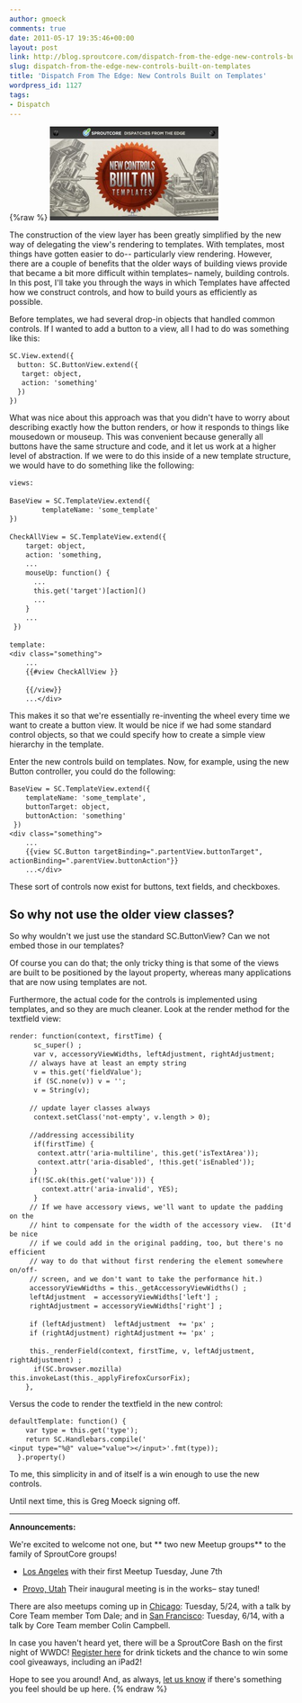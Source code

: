 ```yaml
---
author: gmoeck
comments: true
date: 2011-05-17 19:35:46+00:00
layout: post
link: http://blog.sproutcore.com/dispatch-from-the-edge-new-controls-built-on-templates/
slug: dispatch-from-the-edge-new-controls-built-on-templates
title: 'Dispatch From The Edge: New Controls Built on Templates'
wordpress_id: 1127
tags:
- Dispatch
---
```

{%raw %}
[![](/img/sprout7-300x167.jpg)](/img/sprout7.jpg)

The construction of the view layer has been greatly simplified by the new way of delegating the view's rendering to templates. With templates, most things have gotten easier to do-- particularly view rendering. However, there are a couple of benefits that the older ways of building views provide that became a bit more difficult within templates– namely, building controls. In this post, I'll take you through the ways in which Templates have affected how we construct controls, and how to build yours as efficiently as possible.

Before templates, we had several drop-in objects that handled common controls. If I wanted to add a button to a view, all I had to do was something like this:


    SC.View.extend({   
      button: SC.ButtonView.extend({     
       target: object,     
       action: 'something'   
      }) 
    })


What was nice about this approach was that you didn't have to worry about describing exactly how the button renders, or how it responds to things like mousedown or mouseup. This was convenient because generally all buttons have the same structure and code, and it let us work at a higher level of abstraction. If we were to do this inside of a new template structure, we would have to do something like the following:


    views:

    BaseView = SC.TemplateView.extend({   
            templateName: 'some_template' 
    })

    CheckAllView = SC.TemplateView.extend({   
        target: object,   
        action: 'something,   
        ...   
        mouseUp: function() {     
          ...
          this.get('target')[action]()
          ...
        }
        ...
     })

    template:
    <div class="something">
        ...   
        {{#view CheckAllView }}     

        {{/view}}   
        ...</div>


<!-- more -->
This makes it so that we're essentially re-inventing the wheel every time we want to create a button view. It would be nice if we had some standard control objects, so that we could specify how to create a simple view hierarchy in the template.

Enter the new controls build on templates. Now, for example, using the new Button controller, you could do the following:


    BaseView = SC.TemplateView.extend({
        templateName: 'some_template',
        buttonTarget: object,
        buttonAction: 'something'
     })
    <div class="something">
        ...
        {{view SC.Button targetBinding=".partentView.buttonTarget", actionBinding=".parentView.buttonAction"}}
        ...</div>


These sort of controls now exist for buttons, text fields, and checkboxes.


## So why not use the older view classes?


So why wouldn't we just use the standard SC.ButtonView? Can we not embed those in our templates?

Of course you can do that; the only tricky thing is that some of the views are built to be positioned by the layout property, whereas many applications that are now using templates are not.

Furthermore, the actual code for the controls is implemented using templates, and so they are much cleaner. Look at the render method for the textfield view:


    render: function(context, firstTime) {
          sc_super() ;
          var v, accessoryViewWidths, leftAdjustment, rightAdjustment;
         // always have at least an empty string
          v = this.get('fieldValue');
          if (SC.none(v)) v = '';
          v = String(v);

         // update layer classes always
          context.setClass('not-empty', v.length > 0);

         //addressing accessibility
          if(firstTime) { 
           context.attr('aria-multiline', this.get('isTextArea'));
           context.attr('aria-disabled', !this.get('isEnabled'));
          } 
         if(!SC.ok(this.get('value'))) {
            context.attr('aria-invalid', YES);
          }
         // If we have accessory views, we'll want to update the padding on the
         // hint to compensate for the width of the accessory view.  (It'd be nice
         // if we could add in the original padding, too, but there's no efficient
         // way to do that without first rendering the element somewhere on/off-
         // screen, and we don't want to take the performance hit.)     
         accessoryViewWidths = this._getAccessoryViewWidths() ;
         leftAdjustment  = accessoryViewWidths['left'] ;
         rightAdjustment = accessoryViewWidths['right'] ;

         if (leftAdjustment)  leftAdjustment  += 'px' ;
         if (rightAdjustment) rightAdjustment += 'px' ;

         this._renderField(context, firstTime, v, leftAdjustment, rightAdjustment) ;
          if(SC.browser.mozilla) this.invokeLast(this._applyFirefoxCursorFix);
        },


Versus the code to render the textfield in the new control:


    defaultTemplate: function() {
        var type = this.get('type');
        return SC.Handlebars.compile('
    <input type="%@" value="value"></input>'.fmt(type));
      }.property()


To me, this simplicity in and of itself is a win enough to use the new controls.

Until next time, this is Greg Moeck signing off.



* * *



**Announcements:**

We're excited to welcome not one, but ** two new Meetup groups** to the family of SproutCore groups!




  * [ Los Angeles](http://www.meetup.com/SproutCore-LA/events/18276271/) with their first Meetup Tuesday, June 7th


  * [Provo, Utah](http://www.meetup.com/SproutCore-Utah/) Their inaugural meeting is in the works– stay tuned!


There are also meetups coming up in [Chicago](http://www.meetup.com/sproutcore-chicago/): Tuesday, 5/24, with a talk by Core Team member Tom Dale; and in [San Francisco](http://www.meetup.com/SproutCore/): Tuesday, 6/14, with a talk by Core Team member Colin Campbell.

In case you haven't heard yet, there will be a SproutCore Bash on the first night of WWDC! [ Register here](http://www.sproutcorebash.com) for drink tickets and the chance to win some cool giveaways, including an iPad2!

Hope to see you around! And, as always, [let us know](mailto:community@sproutcore.com) if there's something you feel should be up here.
{% endraw %}